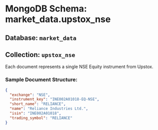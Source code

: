 # MongoDB Schema: market_data.upstox_nse

## Database: `market_data`
## Collection: `upstox_nse`

Each document represents a single NSE Equity instrument from Upstox.

### Sample Document Structure:

```json
{
  "exchange": "NSE",
  "instrument_key": "INE002A01018-EQ-NSE",
  "short_name": "RELIANCE",
  "name": "Reliance Industries Ltd.",
  "isin": "INE002A01018",
  "trading_symbol": "RELIANCE"
}
